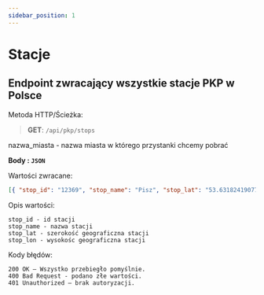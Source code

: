 ```yaml
---
sidebar_position: 1
---
```


# Stacje

## Endpoint zwracający wszystkie stacje PKP w Polsce

 Metoda HTTP/Ścieżka: 
> **GET**: `/api/pkp/stops`

nazwa_miasta - nazwa miasta w którego przystanki chcemy pobrać

**Body : `JSON`**

Wartości zwracane:
```json
[{ "stop_id": "12369", "stop_name": "Pisz", "stop_lat": "53.63182419077", "stop_lon": "21.79292007566", "stop_IBNR": "436"}, (...)]
```
Opis wartości:
```
stop_id - id stacji 
stop_name - nazwa stacji
stop_lat - szerokość geograficzna stacji
stop_lon - wysokośc geograficzna stacji
```
Kody błędów:
```
200 OK – Wszystko przebiegło pomyślnie.
400 Bad Request - podano złe wartości.
401 Unauthorized – brak autoryzacji.
```